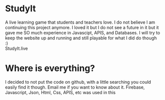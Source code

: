 # StudyIt
A live learning game that students and teachers love.
I do not believe I am continuing this project anymore. I loved it but I do not see a future in it but it gave me SO much experience in Javascipt, APIS, and Databases. I will try to keep the website up and running and still playable for what I did do though :)
<br/>
StudyIt.live

# Where is everything?
I decided to not put the code on github, with a little searching you could easily find it though. Email me if you want to know about it.
Firebase, Javascript, Json, Html, Css, APIS, etc was used in this
